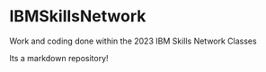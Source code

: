 # IBMSkillsNetwork
Work and coding done within the 2023 IBM Skills Network Classes

Its a markdown repository!
